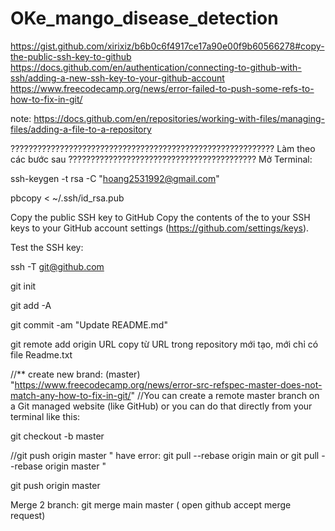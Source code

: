 # OKe_mango_disease_detection

https://gist.github.com/xirixiz/b6b0c6f4917ce17a90e00f9b60566278#copy-the-public-ssh-key-to-github
https://docs.github.com/en/authentication/connecting-to-github-with-ssh/adding-a-new-ssh-key-to-your-github-account
https://www.freecodecamp.org/news/error-failed-to-push-some-refs-to-how-to-fix-in-git/

note: https://docs.github.com/en/repositories/working-with-files/managing-files/adding-a-file-to-a-repository


???????????????????????????????????????????????????????????   Làm theo các bước sau ??????????????????????????????????????????
Mở Terminal:

ssh-keygen -t rsa -C "hoang2531992@gmail.com"


pbcopy < ~/.ssh/id_rsa.pub   

Copy the public SSH key to GitHub
Copy the contents of the to your SSH keys to your GitHub account settings (https://github.com/settings/keys).

Test the SSH key:

ssh -T git@github.com

git init

git add -A 

git commit -am "Update README.md"

git remote add origin <repository-URL>   URL copy từ URL trong repository mới tạo, mới chỉ có file Readme.txt

//** create new brand: (master) "https://www.freecodecamp.org/news/error-src-refspec-master-does-not-match-any-how-to-fix-in-git/"
//You can create a remote master branch on a Git managed website (like GitHub) or you can do that directly from your terminal like this:

git checkout -b master

//git push origin master    " have error: git pull --rebase origin main  or git pull --rebase origin master "

git push origin master


Merge 2 branch: git merge main master   ( open github accept merge request)
